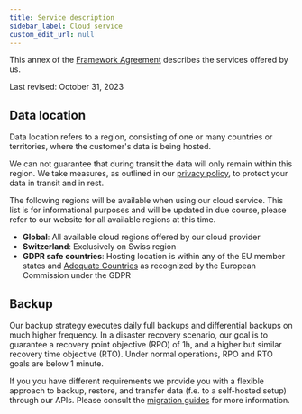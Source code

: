 ```yaml
---
title: Service description
sidebar_label: Cloud service
custom_edit_url: null
--- 
```


This annex of the [Framework Agreement](../terms-of-service) describes the services offered by us.

Last revised: October 31, 2023

## Data location

Data location refers to a region, consisting of one or many countries or territories, where the customer's data is being hosted.

We can not guarantee that during transit the data will only remain within this region. We take measures, as outlined in our [privacy policy](../policies/privacy-policy), to protect your data in transit and in rest.

The following regions will be available when using our cloud service. This list is for informational purposes and will be updated in due course, please refer to our website for all available regions at this time.

- **Global**: All available cloud regions offered by our cloud provider
- **Switzerland**: Exclusively on Swiss region
- **GDPR safe countries**: Hosting location is within any of the EU member states and [Adequate Countries](https://ec.europa.eu/info/law/law-topic/data-protection/international-dimension-data-protection/adequacy-decisions_en) as recognized by the European Commission under the GDPR

## Backup

Our backup strategy executes daily full backups and differential backups on much higher frequency.
In a disaster recovery scenario, our goal is to guarantee a recovery point objective (RPO) of 1h, and a higher but similar recovery time objective (RTO).
Under normal operations, RPO and RTO goals are below 1 minute.

If you you have different requirements we provide you with a flexible approach to backup, restore, and transfer data (f.e. to a self-hosted setup) through our APIs.
Please consult the [migration guides](/docs/guides/migrate/introduction.md) for more information.
